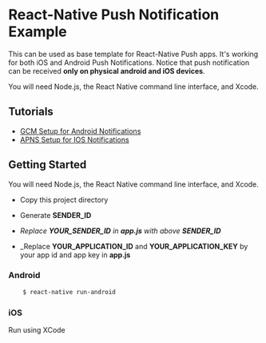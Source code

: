 React-Native Push Notification Example
=================

This can be used as base template for React-Native Push apps. It's working for both iOS and Android Push Notifications.
Notice that push notification can be received **only on physical android and iOS devices**.

You will need Node.js, the React Native command line interface, and Xcode.
  
## Tutorials
* [GCM Setup for Android Notifications](https://backendless.com/documentation/messaging/ios/messaging_push_notification_setup_androi.htm)
* [APNS Setup for IOS Notifications](https://backendless.com/documentation/messaging/ios/messaging_push_notification_setup_ios.htm)

## Getting Started

You will need Node.js, the React Native command line interface, and Xcode.

* Copy this project directory

* Generate **SENDER_ID**
  
* _Replace **YOUR_SENDER_ID** in **app.js** with above **SENDER_ID**_

* _Replace **YOUR_APPLICATION_ID** and **YOUR_APPLICATION_KEY** by your app id and app key in **app.js**

### Android

```bash
    $ react-native run-android
```

### iOS

Run using XCode

